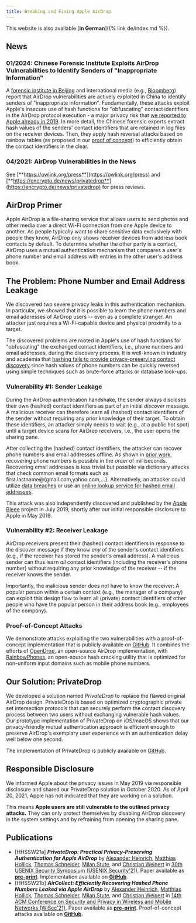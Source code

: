 ```yaml
---
title: Breaking and Fixing Apple AirDrop
---
```


This website is also available [**in German**]({% link de/index.md %}).

## News

### 01/2024: Chinese Forensic Institute Exploits AirDrop Vulnerabilities to Identify Senders of "Inappropriate Information"

A [forensic institute in Beijing](https://sfj.beijing.gov.cn/sfj/sfdt/ywdt82/flfw93/436331732/index.html) and international media (e.g., [Bloomberg](https://www.bloomberg.com/news/articles/2024-01-09/china-says-cracked-apple-s-airdrop-to-identify-message-sources)) report that AirDrop vulnerabilities are actively exploited in China to identify senders of "inappropriate information". Fundamentally, these attacks exploit Apple's insecure use of hash functions for "obfuscating" contact identifiers in the AirDrop protocol execution - a major privacy risk that [we reported to Apple already in 2019](#responsible-disclosure). In more detail, the Chinese forensic experts extract hash values of the senders' contact identifiers that are retained in log files on the receiver devices. Then, they apply hash reversal attacks based on rainbow tables (as proposed in our [proof of concept](#proof-of-concept-attacks)) to efficiently obtain the contact identifiers in the clear.

### 04/2021: AirDrop Vulnerabilities in the News

See [**https://owlink.org/press**](https://owlink.org/press) and [**https://encrypto.de/news/privatedrop**](https://encrypto.de/news/privatedrop) for press reviews.

## AirDrop Primer

Apple AirDrop is a file-sharing service that allows users to send photos and other media over a direct Wi-Fi connection from one Apple device to another. As people typically want to share sensitive data exclusively with people they know, AirDrop only shows receiver devices from address book contacts by default. To determine whether the other party is a contact, AirDrop uses a mutual authentication mechanism that compares a user's phone number and email address with entries in the other user's address book.

## The Problem: Phone Number and Email Address Leakage

We discovered _two_ severe privacy leaks in this authentication mechanism. In particular, we showed that it is possible to learn the phone numbers and email addresses of AirDrop users -- even as a complete stranger. An attacker just requires a Wi-Fi-capable device and physical proximity to a target.

The discovered problems are rooted in Apple's use of hash functions for "obfuscating" the exchanged contact identifiers, i.e., phone numbers and email addresses, during the discovery process. It is well-known in industry and academia that [hashing fails to provide privacy-preserving contact discovery](https://contact-discovery.github.io) since hash values of phone numbers can be quickly reversed using simple techniques such as brute-force attacks or database look-ups.

### Vulnerability #1: Sender Leakage

During the AirDrop authentication handshake, the sender always discloses their own (hashed) contact identifiers as part of an initial _discover_ message. A malicious receiver can therefore learn all (hashed) contact identifiers of the sender without requiring any prior knowledge of their target. To obtain these identifiers, an attacker simply needs to wait (e.g., at a public hot spot) until a target device scans for AirDrop receivers, i.e., the user opens the sharing pane.

After collecting the (hashed) contact identifiers, the attacker can recover phone numbers and email addresses offline. As shown in [prior work](https://encrypto.de/papers/HWSDS21.pdf), recovering phone numbers is possible in the order of milliseconds. Recovering email addresses is less trivial but possible via dictionary attacks that check common email formats such as first.lastname@{gmail.com,yahoo.com,...}. Alternatively, an attacker could utilize [data breaches](https://www.businessinsider.com/stolen-data-of-533-million-facebook-users-leaked-online-2021-4) or use an [online lookup service for hashed email addresses](https://web.archive.org/web/20191211152224/https://datafinder.com/products/email-recovery).

This attack was also independently discovered and published by the [Apple Bleee](https://hexway.io/research/apple-bleee/) project in July 2019, shortly after our initial responsible disclosure to Apple in May 2019.

### Vulnerability #2: Receiver Leakage

AirDrop receivers present their (hashed) contact identifiers in response to the discover message if they know _any_ of the sender's contact identifiers (e.g., if the receiver has stored the sender's email address). A malicious sender can thus learn _all_ contact identifiers (including the receiver's phone number) without requiring any prior knowledge of the receiver -- if the receiver knows the sender.

Importantly, the malicious sender does not have to know the receiver: A popular person within a certain context (e.g., the manager of a company) can exploit this design flaw to learn all (private) contact identifiers of other people who have the popular person in their address book (e.g., employees of the company).

### Proof-of-Concept Attacks

We demonstrate attacks exploiting the two vulnerabilities with a proof-of-concept implementation that is publicly available on [GitHub](https://github.com/seemoo-lab/opendrop/blob/poc-phonenumber-leak/README.PoC.md). It combines the efforts of [OpenDrop](https://github.com/seemoo-lab/opendrop), an open-source AirDrop implementation, with [RainbowPhones](https://github.com/contact-discovery/rt_phone_numbers), an open-source hash cracking utility that is optimized for non-uniform input domains such as mobile phone numbers.

## Our Solution: PrivateDrop

We developed a solution named _PrivateDrop_ to replace the flawed original AirDrop design. PrivateDrop is based on optimized cryptographic private set intersection protocols that can securely perform the contact discovery process between two users without exchanging vulnerable hash values. Our prototype implementation of PrivateDrop on iOS/macOS shows that our privacy-friendly mutual authentication approach is efficient enough to preserve AirDrop's exemplary user experience with an authentication delay well below one second.

The implementation of PrivateDrop is publicly available on [GitHub](https://github.com/seemoo-lab/privatedrop).

## Responsible Disclosure

We informed Apple about the privacy issues in May 2019 via responsible disclosure and shared our PrivateDrop solution in October 2020. As of April 20, 2021, Apple has not indicated that they are working on a solution.

This means **Apple users are still vulnerable to the outlined privacy attacks.** They can only protect themselves by disabling AirDrop discovery in the system settings and by refraining from opening the sharing pane.

## Publications

- [HHSSW21a] **_PrivateDrop: Practical Privacy-Preserving Authentication for Apple AirDrop_** by [Alexander Heinrich](https://www.seemoo.tu-darmstadt.de/team/aheinrich/), [Matthias Hollick](https://www.seemoo.tu-darmstadt.de/team/mhollick/), [Thomas Schneider](https://encrypto.de/schneider), [Milan Stute](https://www.seemoo.tu-darmstadt.de/team/mschmittner/), and [Christian Weinert](https://encrypto.de/weinert) in [30th USENIX Security Symposium (USENIX Security'21)](https://www.usenix.org/conference/usenixsecurity21). Paper available as **[pre-print](https://www.usenix.org/system/files/sec21-heinrich.pdf)**. Implementation available on **[GitHub](https://github.com/seemoo-lab/privatedrop)**.
- [HHSSW21b] **_AirCollect: Efficiently Recovering Hashed Phone Numbers Leaked via Apple AirDrop_** by [Alexander Heinrich](https://www.seemoo.tu-darmstadt.de/team/aheinrich/), [Matthias Hollick](https://www.seemoo.tu-darmstadt.de/team/mhollick/), [Thomas Schneider](https://encrypto.de/schneider), [Milan Stute](https://www.seemoo.tu-darmstadt.de/team/mschmittner/), and [Christian Weinert](https://encrypto.de/weinert) in [14th ACM Conference on Security and Privacy in Wireless and Mobile Networks (WiSec'21)](https://sites.nyuad.nyu.edu/wisec21/call-for-posters-and-demos/). Paper available as **[pre-print](https://eprint.iacr.org/2021/893)**. Proof-of-concept attacks available on **[GitHub](https://github.com/seemoo-lab/opendrop/blob/poc-phonenumber-leak/README.PoC.md)**.
